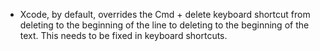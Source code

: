 * Xcode, by default, overrides the Cmd + delete keyboard shortcut from deleting to the beginning of the line to deleting to the beginning of the text. This needs to be fixed in keyboard shortcuts.